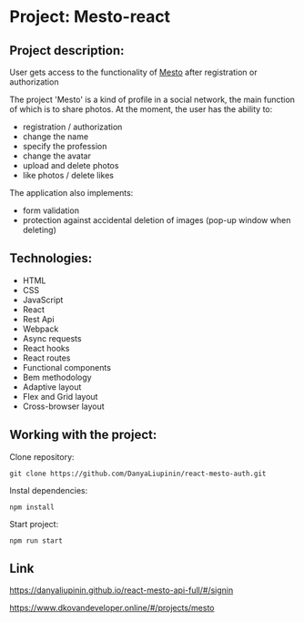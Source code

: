 # Project: Mesto-react

## Project description:

User gets access to the functionality of [Mesto](https://github.com/DanyaLiupinin/mesto-react) after registration or authorization

The project 'Mesto' is a kind of profile in a social network, the main function of which is to share photos. At the moment, the user has the ability to:
- registration / authorization
- change the name 
- specify the profession
- change the avatar
- upload and delete photos
- like photos / delete likes

The application also implements: 

- form validation
- protection against accidental deletion of images (pop-up window when deleting)

## Technologies:
- HTML
- CSS
- JavaScript
- React
- Rest Api
- Webpack
- Async requests 
- React hooks
- React routes
- Functional components
- Bem methodology
- Adaptive layout
- Flex and Grid layout
- Cross-browser layout 

## Working with the project:

Clone repository:

``` git clone https://github.com/DanyaLiupinin/react-mesto-auth.git ```

Instal dependencies: 

``` npm install ```

Start project: 

``` npm run start ```

## Link ##
https://danyaliupinin.github.io/react-mesto-api-full/#/signin

https://www.dkovandeveloper.online/#/projects/mesto
